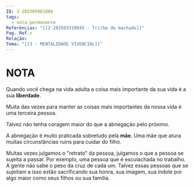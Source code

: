 ```yaml
---
ID: 3-202505061806
tags:
  - nota-permanente
Referências: "[[2-202503310945 - Trilha do machado]]"
Pag. Ref.: 
Relação: 
Tema: "[[3 - MENTALIDADE VIVENCIAL]]"
---
```

# NOTA 

Quando você chega na vida adulta a coisa mais importante da sua vida é a sua **liberdade**.

Muita das vezes para manter as coisas mais importantes da nossa vida é uma terceira pessoa.

Talvez não tenha coragem maior do que a abnegação pelo próximo.

A abnegação é muito praticada sobretudo pela **mãe**. Uma mãe que atura muitas circunstâncias ruins para cuidar do filho.

Muitas vezes julgamos o "retrato" da pessoa, julgamos o que a pessoa se sujeita a passar. Por exemplo, uma pessoa que é esculachada no trabalho. A gente não sabe o peso da cruz de cada um. Talvez essas pessoas que se sujeitam a isso estão sacrificando sua honra, sua imagem, sua índole por algo maior como seus filhos ou sua família.

